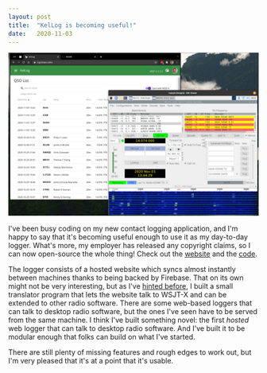 ```yaml
---
layout: post
title:  "KelLog is becoming useful!"
date:   2020-11-03
---
```

![KelLog connected to WSJT-X](/assets/2020-11-03-kellog-and-wsjtx.png)

I've been busy coding on my new contact logging application, and I'm happy to say that it's becoming
useful enough to use it as my day-to-day logger. What's more, my employer has released any copyright
claims, so I can now open-source the whole thing! Check out the [website](https://forester.radio)
and the [code](https://github.com/k0swe/kellog).

The logger consists of a hosted website which syncs almost instantly between machines thanks to
being backed by Firebase. That on its own might not be very interesting, but as I've
[hinted before](/2020/07/19/grounding.html), I built a small translator program that lets the
website talk to WSJT-X and can be extended to other radio software. There are some web-based loggers
that can talk to desktop radio software, but the ones I've seen have to be served from the same
machine. I think I've built something novel: the first _hosted_ web logger that can talk to desktop
radio software. And I've built it to be modular enough that folks can build on what I've started.

There are still plenty of missing features and rough edges to work out, but I'm very pleased that
it's at a point that it's usable.
